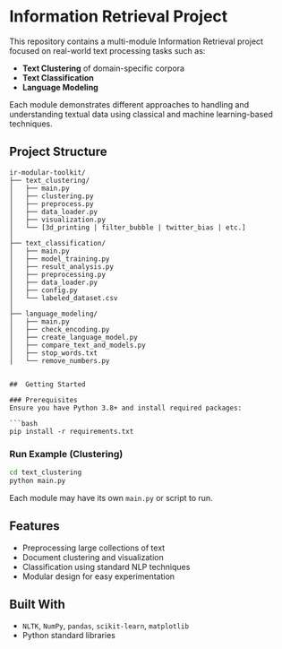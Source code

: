# Information Retrieval Project

This repository contains a multi-module Information Retrieval project focused on real-world text processing tasks such as:

- **Text Clustering** of domain-specific corpora
- **Text Classification**
- **Language Modeling**

Each module demonstrates different approaches to handling and understanding textual data using classical and machine learning-based techniques.

## Project Structure
```text
ir-modular-toolkit/
├── text_clustering/
│   ├── main.py
│   ├── clustering.py
│   ├── preprocess.py
│   ├── data_loader.py
│   ├── visualization.py
│   └── [3d_printing | filter_bubble | twitter_bias | etc.]
│
├── text_classification/
│   ├── main.py
│   ├── model_training.py
│   ├── result_analysis.py
│   ├── preprocessing.py
│   ├── data_loader.py
│   ├── config.py
│   └── labeled_dataset.csv
│
├── language_modeling/
│   ├── main.py
│   ├── check_encoding.py
│   ├── create_language_model.py
│   ├── compare_text_and_models.py
│   ├── stop_words.txt
│   └── remove_numbers.py


##  Getting Started

### Prerequisites
Ensure you have Python 3.8+ and install required packages:

```bash
pip install -r requirements.txt
```

### Run Example (Clustering)
```bash
cd text_clustering
python main.py
```

Each module may have its own `main.py` or script to run.

##  Features
- Preprocessing large collections of text
- Document clustering and visualization
- Classification using standard NLP techniques
- Modular design for easy experimentation

##  Built With
- `NLTK`, `NumPy`, `pandas`, `scikit-learn`, `matplotlib`
- Python standard libraries


